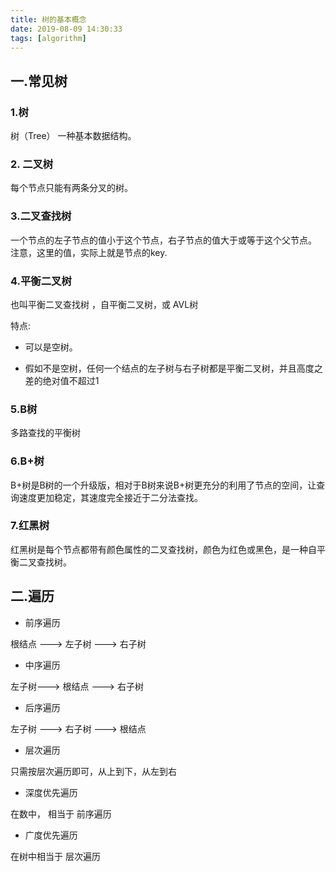 ```yaml
---
title: 树的基本概念
date: 2019-08-09 14:30:33
tags: [algorithm]
---
```


## 一.常见树

### 1.树

树（Tree） 一种基本数据结构。

### 2. 二叉树

每个节点只能有两条分叉的树。

### 3.二叉查找树

一个节点的左子节点的值小于这个节点，右子节点的值大于或等于这个父节点。<br>
注意，这里的值，实际上就是节点的key.<br>

### 4.平衡二叉树

也叫平衡二叉查找树 ，自平衡二叉树，或 AVL树<br>

特点:

- 可以是空树。<br>

- 假如不是空树，任何一个结点的左子树与右子树都是平衡二叉树，并且高度之差的绝对值不超过1<br>

### 5.B树

多路查找的平衡树

### 6.B+树

B+树是B树的一个升级版，相对于B树来说B+树更充分的利用了节点的空间，让查询速度更加稳定，其速度完全接近于二分法查找。


### 7.红黑树

红黑树是每个节点都带有颜色属性的二叉查找树，颜色为红色或黑色，是一种自平衡二叉查找树。

## 二.遍历

- 前序遍历

根结点 ---> 左子树 ---> 右子树

- 中序遍历

左子树---> 根结点 ---> 右子树

- 后序遍历

左子树 ---> 右子树 ---> 根结点

- 层次遍历

只需按层次遍历即可，从上到下，从左到右

- 深度优先遍历

在数中， 相当于 前序遍历

- 广度优先遍历

在树中相当于 层次遍历

